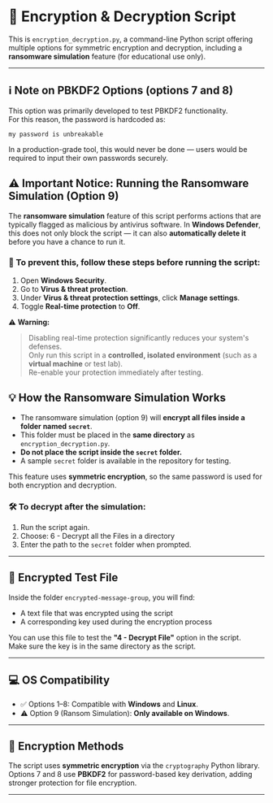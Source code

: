 # 🔐 Encryption & Decryption Script

This is `encryption_decryption.py`, a command-line Python script offering multiple options for symmetric encryption and decryption, including a **ransomware simulation** feature (for educational use only).

---

## ℹ️ **Note on PBKDF2 Options (options 7 and 8)**  
This option was primarily developed to test PBKDF2 functionality.  
For this reason, the password is hardcoded as:  
```
my password is unbreakable
```  
In a production-grade tool, this would never be done — users would be required to input their own passwords securely.

## ⚠️ Important Notice: Running the Ransomware Simulation (Option 9)

The **ransomware simulation** feature of this script performs actions that are typically flagged as malicious by antivirus software. In **Windows Defender**, this does not only block the script — it can also **automatically delete it** before you have a chance to run it.

### 🔧 To prevent this, follow these steps before running the script:

1. Open **Windows Security**.
2. Go to **Virus & threat protection**.
3. Under **Virus & threat protection settings**, click **Manage settings**.
4. Toggle **Real-time protection** to **Off**.


⚠️ **Warning:** 
> Disabling real-time protection significantly reduces your system's defenses.  
> Only run this script in a **controlled, isolated environment** (such as a **virtual machine** or test lab).  
> Re-enable your protection immediately after testing.

## 💡 How the Ransomware Simulation Works

- The ransomware simulation (option 9) will **encrypt all files inside a folder named `secret`**.
- This folder must be placed in the **same directory** as `encryption_decryption.py`.
- **Do not place the script inside the `secret` folder.**
- A sample `secret` folder is available in the repository for testing.

This feature uses **symmetric encryption**, so the same password is used for both encryption and decryption.

### 🛠️ To decrypt after the simulation:

1. Run the script again.
2. Choose: 6 - Decrypt all the Files in a directory
3. Enter the path to the `secret` folder when prompted.

---

## 📁 Encrypted Test File

Inside the folder `encrypted-message-group`, you will find:
- A text file that was encrypted using the script
- A corresponding key used during the encryption process

You can use this file to test the **"4 - Decrypt File"** option in the script.  
Make sure the key is in the same directory as the script.

---

## 💻 OS Compatibility

- ✅ Options 1–8: Compatible with **Windows** and **Linux**.
- ⚠️ Option 9 (Ransom Simulation): **Only available on Windows**.

---

## 🔐 Encryption Methods

The script uses **symmetric encryption** via the `cryptography` Python library.  
Options 7 and 8 use **PBKDF2** for password-based key derivation, adding stronger protection for file encryption.

---

